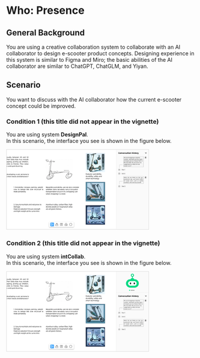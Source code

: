 # Who: Presence

## General Background
You are using a creative collaboration system to collaborate with an AI collaborator to design e-scooter product concepts. Designing experience in this system is similar to Figma and Miro; the basic abilities of the AI collaborator are similar to ChatGPT, ChatGLM, and Yiyan.

## Scenario
You want to discuss with the AI collaborator how the current e-scooter concept could be improved.

### Condition 1 (this title did not appear in the vignette)
You are using system **DesignPal**.<br>
In this scenario, the interface you see is shown in the figure below.

<img src="../../img/RQ1/Who/Presence-N.webp" style="border: .5px solid Gainsboro; max-width: 75%;">

### Condition 2 (this title did not appear in the vignette)
You are using system **intCollab**.<br>
In this scenario, the interface you see is shown in the figure below.

<img src="../../img/RQ1/Who/Presence-WA.webp" style="border: .5px solid Gainsboro; max-width: 75%;">

<!-- <table style="margin-left: auto; margin-right: auto; margin-top: 24px;">
    <tr style="border: none;">
        <td style="border-width: 0 2px 0 0; padding-left: 0;">
            <h3 style="margin-top: 0;">Condition 1 (this title did not appear in the vignette)</h3>
            You are using system <b>DesignPal</b>.<br>
            In this scenario, the interface you see is shown in the figure below.<br>
            <img src="../../img/RQ1/Who/Presence-N.webp" style="border: .5px solid Gainsboro; margin-top: 12px;">
        </td>
        <td style="border-width: 0 0 0 2px; padding-right: 0;">
            <h3 style="margin-top: 0;">Condition 2 (this title did not appear in the vignette)</h3>
            You are using system <b>intCollab</b>.<br>
            In this scenario, the interface you see is shown in the figure below.<br>
            <img src="../../img/RQ1/Who/Presence-WA.webp" style="border: .5px solid Gainsboro; margin-top: 12px;">
        </td>
    </tr>
</table> -->